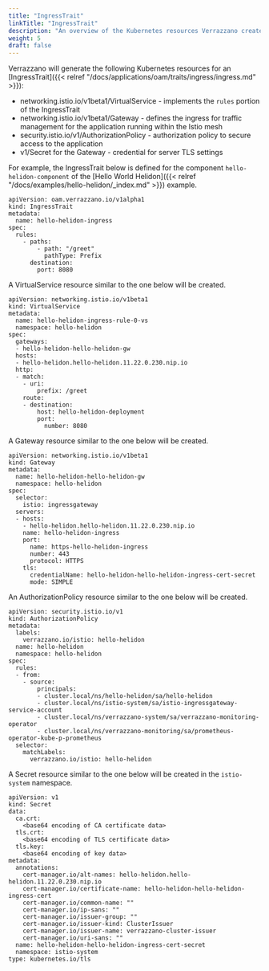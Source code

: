 ```yaml
---
title: "IngressTrait"
linkTitle: "IngressTrait"
description: "An overview of the Kubernetes resources Verrazzano creates for an OAM IngressTrait"
weight: 5
draft: false
---
```


Verrazzano will generate the following Kubernetes resources for an [IngressTrait]({{< relref "/docs/applications/oam/traits/ingress/ingress.md" >}}):
* networking.istio.io/v1beta1/VirtualService - implements the `rules` portion of the IngressTrait
* networking.istio.io/v1beta1/Gateway - defines the ingress for traffic management for the application running within the Istio mesh
* security.istio.io/v1/AuthorizationPolicy - authorization policy to secure access to the application
* v1/Secret for the Gateway - credential for server TLS settings

For example, the IngressTrait below is defined for the component `hello-helidon-component` of the [Hello World Helidon]({{< relref "/docs/examples/hello-helidon/_index.md" >}}) example.
```
apiVersion: oam.verrazzano.io/v1alpha1
kind: IngressTrait
metadata:
  name: hello-helidon-ingress
spec:
  rules:
    - paths:
        - path: "/greet"
          pathType: Prefix
      destination:
        port: 8080
```

A VirtualService resource similar to the one below will be created.
```
apiVersion: networking.istio.io/v1beta1
kind: VirtualService
metadata:
  name: hello-helidon-ingress-rule-0-vs
  namespace: hello-helidon
spec:
  gateways:
  - hello-helidon-hello-helidon-gw
  hosts:
  - hello-helidon.hello-helidon.11.22.0.230.nip.io
  http:
  - match:
    - uri:
        prefix: /greet
    route:
    - destination:
        host: hello-helidon-deployment
        port:
          number: 8080
```

A Gateway resource similar to the one below will be created.
```
apiVersion: networking.istio.io/v1beta1
kind: Gateway
metadata:
  name: hello-helidon-hello-helidon-gw
  namespace: hello-helidon
spec:
  selector:
    istio: ingressgateway
  servers:
  - hosts:
    - hello-helidon.hello-helidon.11.22.0.230.nip.io
    name: hello-helidon-ingress
    port:
      name: https-hello-helidon-ingress
      number: 443
      protocol: HTTPS
    tls:
      credentialName: hello-helidon-hello-helidon-ingress-cert-secret
      mode: SIMPLE
```
An AuthorizationPolicy resource similar to the one below will be created.
```
apiVersion: security.istio.io/v1
kind: AuthorizationPolicy
metadata:
  labels:
    verrazzano.io/istio: hello-helidon
  name: hello-helidon
  namespace: hello-helidon
spec:
  rules:
  - from:
    - source:
        principals:
        - cluster.local/ns/hello-helidon/sa/hello-helidon
        - cluster.local/ns/istio-system/sa/istio-ingressgateway-service-account
        - cluster.local/ns/verrazzano-system/sa/verrazzano-monitoring-operator
        - cluster.local/ns/verrazzano-monitoring/sa/prometheus-operator-kube-p-prometheus
  selector:
    matchLabels:
      verrazzano.io/istio: hello-helidon
```

A Secret resource similar to the one below will be created in the `istio-system` namespace.
```
apiVersion: v1
kind: Secret
data:
  ca.crt:
    <base64 encoding of CA certificate data>
  tls.crt:     
    <base64 encoding of TLS certificate data>
  tls.key:
    <base64 encoding of key data>
metadata:
  annotations:
    cert-manager.io/alt-names: hello-helidon.hello-helidon.11.22.0.230.nip.io
    cert-manager.io/certificate-name: hello-helidon-hello-helidon-ingress-cert
    cert-manager.io/common-name: ""
    cert-manager.io/ip-sans: ""
    cert-manager.io/issuer-group: ""
    cert-manager.io/issuer-kind: ClusterIssuer
    cert-manager.io/issuer-name: verrazzano-cluster-issuer
    cert-manager.io/uri-sans: ""
  name: hello-helidon-hello-helidon-ingress-cert-secret
  namespace: istio-system
type: kubernetes.io/tls
```
